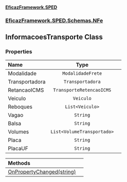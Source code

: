 #### [EficazFramework.SPED](EficazFrameworkSPED.md 'EficazFramework SPED')
### [EficazFramework.SPED.Schemas.NFe](EficazFramework.SPED.Schemas.NFe.md 'EficazFramework.SPED.Schemas.NFe')

## InformacoesTransporte Class
### Properties

| Name | Type | |
| :--- | :---: | :--- |
| Modalidade | `ModalidadeFrete` |  |
| Transportadora | `Transportadora` |  |
| RetancaoICMS | `TransporteRetencaoICMS` |  |
| Veiculo | `Veiculo` |  |
| Reboques | `List<Veiculo>` |  |
| Vagao | `String` |  |
| Balsa | `String` |  |
| Volumes | `List<VolumeTransportado>` |  |
| Placa | `String` |  |
| PlacaUF | `String` |  |

| Methods | |
| :--- | :--- |
| [OnPropertyChanged(string)](EficazFramework.SPED.Schemas.NFe/InformacoesTransporte/OnPropertyChanged(string).md 'EficazFramework.SPED.Schemas.NFe.InformacoesTransporte.OnPropertyChanged(string)') | |
